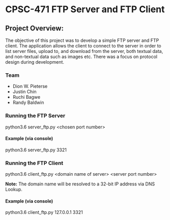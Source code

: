 # CPSC-471 FTP Server and FTP Client

## Project Overview:
The objective of this project was to develop a simple FTP server and FTP client. The application allows the client to connect to the server in order to list server files, upload to, and download from the server, both textual data, and non-textual data such as images etc. There was a focus on protocol design during development.

### Team
- Dion W. Pieterse
- Justin Chin
- Ruchi Bagwe
- Randy Baldwin

### Running the FTP Server
python3.6 server\_ftp.py \<chosen port number\>

#### Example (via console)
python3.6 server\_ftp.py 3321

### Running the FTP Client
python3.6 client\_ftp.py \<domain name of server\> \<server port number\>

**Note:** The domain name will be resolved to a 32-bit IP address via DNS Lookup.

#### Example (via console)
python3.6 client\_ftp.py 127.0.0.1 3321
